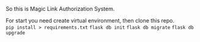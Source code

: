 So this is Magic Link Authorization System.

For start you need create virtual environment, then clone this repo.  
`pip install > requirements.txt`
`flask db init`
`flask db migrate`
`flask db upgrade`
